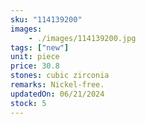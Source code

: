 ```yaml
---
sku: "114139200"
images:
    - ./images/114139200.jpg
tags: ["new"]
unit: piece
price: 30.8
stones: cubic zirconia
remarks: Nickel-free.
updatedOn: 06/21/2024
stock: 5
---
```

